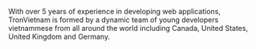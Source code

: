 With over 5 years of experience in developing web applications, TronVietnam is formed by a dynamic team of young developers vietnammese from all around the world including Canada, United States, United Kingdom and Germany.
